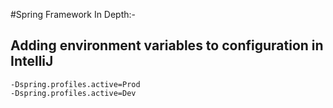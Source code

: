 #Spring Framework In Depth:-

## Adding environment variables to configuration in IntelliJ

```
-Dspring.profiles.active=Prod
-Dspring.profiles.active=Dev
```